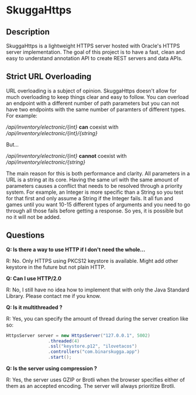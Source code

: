 # SkuggaHttps
## Description
SkuggaHttps is a lightweight HTTPS server hosted with Oracle's HTTPS server implementation. The goal of this project is to have a fast, clean and easy to understand annotation API to create REST servers and data APIs.

## Strict URL Overloading
URL overloading is a subject of opinion. SkuggaHttps doesn't allow for much overloading to keep things clear and easy to follow. You can overload an endpoint with a different number of path parameters but you can not have two endpoints with the same number of paramters of different types. For example:

*/api/inventory/electronic/{int}* **can** coexist with */api/inventory/electronic/{int}/{string}*

But...

*/api/inventory/electronic/{int}* **cannot** coexist with */api/inventory/electronic/{string}*

The main reason for this is both performance and clarity. All parameters in a URL is a string at its core. Having the same url with the same amount of parameters causes a conflict that needs to be resolved through a priority system. For example, an Integer is more specific than a String so you test for that first and only assume a String if the Integer fails. It all fun and games until you want 10-15 different types of arguments and you need to go through all those fails before getting a response. So yes, it is possible but no it will not be added.

## Questions
**Q: Is there a way to use HTTP if I don't need the whole...**

R: No. Only HTTPS using PKCS12 keystore is available. Might add other keystore in the future but not plain HTTP.

**Q: Can I use HTTP/2.0**

R: No, I still have no idea how to implement that with only the Java Standard Library. Please contact me if you know.

**Q: Is it multithreaded ?**

R: Yes, you can specify the amount of thread during the server creation like so:
```java
HttpsServer server = new HttpsServer("127.0.0.1", 5002)
				.threaded(4)
				.ssl("keystore.p12", "ilovetacos")
				.controllers("com.binarskugga.app")
				.start();
```

**Q: Is the server using compression ?**

R: Yes, the server uses GZIP or Brotli when the browser specifies either of them as an accepted encoding. The server will always prioritize Brotli.
